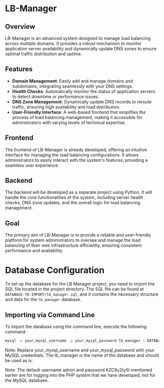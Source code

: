 # LB-Manager

## Overview
LB-Manager is an advanced system designed to manage load balancing across multiple domains. It provides a robust mechanism to monitor application server availability and dynamically update DNS zones to ensure optimal traffic distribution and uptime.

## Features
- **Domain Management**: Easily add and manage domains and subdomains, integrating seamlessly with your DNS settings.
- **Health Checks**: Automatically monitor the status of application servers to detect downtime or performance issues.
- **DNS Zone Management**: Dynamically update DNS records to reroute traffic, ensuring high availability and load distribution.
- **User-Friendly Interface**: A web-based frontend that simplifies the process of load balancing management, making it accessible for administrators with varying levels of technical expertise.

## Frontend
The frontend of LB-Manager is already developed, offering an intuitive interface for managing the load balancing configurations. It allows administrators to easily interact with the system's features, providing a seamless user experience.

## Backend
The backend will be developed as a separate project using Python. It will handle the core functionalities of the system, including server health checks, DNS zone updates, and the overall logic for load balancing management.

## Goal
The primary aim of LB-Manager is to provide a reliable and user-friendly platform for system administrators to oversee and manage the load balancing of their web infrastructure efficiently, ensuring consistent performance and availability.


# Database Configuration

To set up the database for the LB Manager project, you need to import the SQL file located in the project directory. The SQL file can be found at `DATABASE-TO-IMPORT/lb_manager.sql`, and it contains the necessary structure and data for the `lb_manager` database.

## Importing via Command Line

To import the database using the command line, execute the following command:

```bash
mysql -u your_mysql_username -p your_mysql_password lb_manager < DATABASE-TO-IMPORT/lb_manager.sql
```


Note: Replace your_mysql_username and your_mysql_password with your MySQL credentials. The lb_manager is the name of the database and should be used as is.

Note: The default username admin and password KZC8y2ty5I mentioned earlier are for logging into the PHP system that we have developed, not for the MySQL database.